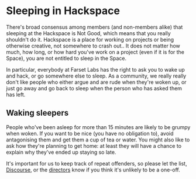 Sleeping in Hackspace
=====================

There's broad consensus among members (and non-members alike) that sleeping at
the Hackspace is Not Good, which means that you really shouldn't do it.
Hackspace is a place for working on projects or being otherwise creative, not
somewhere to crash out.. It does not matter how much, how long, or how hard
you've work on a project (even if it is for the Space), you are not entitled to
sleep in the Space.

In particular, everybody at Farset Labs has the right to ask you to wake up and
hack, or go somewhere else to sleep. As a community, we really really don't
like people who either argue and are rude when they're woken up, or just go
away and go back to sleep when the person who has asked them has left.

Waking sleepers
---------------

People who've been asleep for more than 15 minutes are likely to be grumpy when
woken. If you want to be nice (you have no obligation to), avoid antagonising
them and get them a cup of tea or water. You might also like to ask how they're
planning to get home: at least they will have a chance to explain why they've
ended up staying so late.

It's important for us to keep track of repeat offenders, so please let the
list, [Discourse](http://discourse.farsetlabs.org.uk), or the
[directors](Organisation.md) know if you think it's unlikely to be a one-off.
